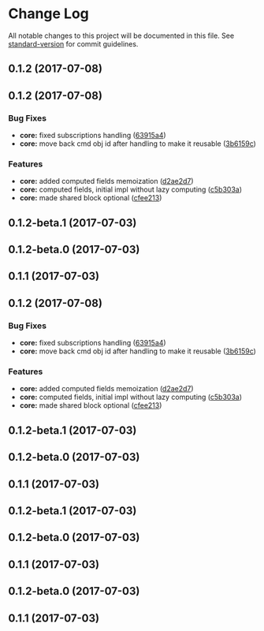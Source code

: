 # Change Log

All notable changes to this project will be documented in this file.
See [standard-version](https://github.com/conventional-changelog/standard-version) for commit guidelines.

<a name="0.1.2"></a>
## 0.1.2 (2017-07-08)



<a name="0.1.2"></a>
## 0.1.2 (2017-07-08)


### Bug Fixes

* **core:** fixed subscriptions handling ([63915a4](https://github.com/mangojuicejs/mangojuice/commit/63915a4))
* **core:** move back cmd obj id after handling to make it reusable ([3b6159c](https://github.com/mangojuicejs/mangojuice/commit/3b6159c))


### Features

* **core:** added computed fields memoization ([d2ae2d7](https://github.com/mangojuicejs/mangojuice/commit/d2ae2d7))
* **core:** computed fields, initial impl without lazy computing ([c5b303a](https://github.com/mangojuicejs/mangojuice/commit/c5b303a))
* **core:** made shared block optional ([cfee213](https://github.com/mangojuicejs/mangojuice/commit/cfee213))



<a name="0.1.2-beta.1"></a>
## 0.1.2-beta.1 (2017-07-03)



<a name="0.1.2-beta.0"></a>
## 0.1.2-beta.0 (2017-07-03)



<a name="0.1.1"></a>
## 0.1.1 (2017-07-03)




<a name="0.1.2"></a>
## 0.1.2 (2017-07-08)


### Bug Fixes

* **core:** fixed subscriptions handling ([63915a4](https://github.com/mangojuicejs/mangojuice/commit/63915a4))
* **core:** move back cmd obj id after handling to make it reusable ([3b6159c](https://github.com/mangojuicejs/mangojuice/commit/3b6159c))


### Features

* **core:** added computed fields memoization ([d2ae2d7](https://github.com/mangojuicejs/mangojuice/commit/d2ae2d7))
* **core:** computed fields, initial impl without lazy computing ([c5b303a](https://github.com/mangojuicejs/mangojuice/commit/c5b303a))
* **core:** made shared block optional ([cfee213](https://github.com/mangojuicejs/mangojuice/commit/cfee213))



<a name="0.1.2-beta.1"></a>
## 0.1.2-beta.1 (2017-07-03)



<a name="0.1.2-beta.0"></a>
## 0.1.2-beta.0 (2017-07-03)



<a name="0.1.1"></a>
## 0.1.1 (2017-07-03)




<a name="0.1.2-beta.1"></a>
## 0.1.2-beta.1 (2017-07-03)



<a name="0.1.2-beta.0"></a>
## 0.1.2-beta.0 (2017-07-03)



<a name="0.1.1"></a>
## 0.1.1 (2017-07-03)




<a name="0.1.2-beta.0"></a>
## 0.1.2-beta.0 (2017-07-03)



<a name="0.1.1"></a>
## 0.1.1 (2017-07-03)

